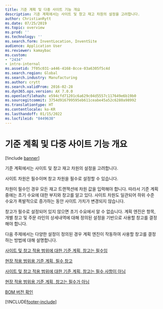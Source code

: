 ```yaml
---
title: 기준 계획 및 다중 사이트 기능 개요
description: 기준 계획에서는 사이트 및 창고 재고 차원의 설정을 고려합니다.
author: ChristianRytt
ms.date: 07/25/2019
ms.topic: overview
ms.prod: ''
ms.technology: ''
ms.search.form: InventLocation, InventSite
audience: Application User
ms.reviewer: kamaybac
ms.custom:
- "2434"
- intro-internal
ms.assetid: 7f05c031-a446-4168-8cce-03a6305f5c4d
ms.search.region: Global
ms.search.industry: Manufacturing
ms.author: crytt
ms.search.validFrom: 2016-02-28
ms.dyn365.ops.version: AX 7.0.0
ms.openlocfilehash: e594cfd71201c6a629c04d5557c117649e6b19b0
ms.sourcegitcommit: 3754d916799595eb611ceabe45a52c6280a98992
ms.translationtype: HT
ms.contentlocale: ko-KR
ms.lasthandoff: 01/15/2022
ms.locfileid: "8449638"
---
```

# <a name="master-planning-and-multisite-functionality-overview"></a>기준 계획 및 다중 사이트 기능 개요

[!include [banner](../includes/banner.md)]

기준 계획에서는 사이트 및 창고 재고 차원의 설정을 고려합니다. 

사이트 차원은 필수이며 창고 차원을 필수로 설정할 수 있습니다.

차원이 필수인 경우 모든 재고 트랜잭션에 차원 값을 입력해야 합니다. 따라서 기준 계획 중에는 초기 수요에 대한 부지와 창고를 알고 있다. 사이트 차원도 일관되어 하위 수준 수요가 폭발적으로 증가하는 동안 사이트 가치가 변경되지 않습니다.

창고가 필수로 설정되어 있지 않으면 초기 수요에서 알 수 없습니다. 계획 엔진은 항목, 개별 창고 및 주문 라인의 상세내역에 대해 정의된 설정을 기반으로 사용할 창고를 결정해야 합니다.

다음 주제에서는 다양한 설정이 정의된 경우 계획 엔진이 작동하여 사용할 창고를 결정하는 방법에 대해 설명합니다.

[사이트 및 창고 적용 범위에 대한 기준 계획, 창고는 필수임](master-plan-site-warehouse-coverage-warehouse-mandatory.md)

[현장 적용 범위용 기준 계획, 필수 창고](master-plan-site-coverage-warehouse-mandatory.md)

[사이트 및 창고 적용 범위에 대한 기준 계획, 창고는 필수 사항이 아님](master-plan-site-warehouse-coverage-warehouse-not-mandatory.md)

[현장 적용 범위용 기준 계획, 창고는 필수가 아님](master-plan-site-coverage-warehouse-not-mandatory.md)

[BOM 버전 확인](master-plan-bom-version-determined.md)





[!INCLUDE[footer-include](../../includes/footer-banner.md)]